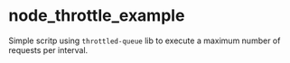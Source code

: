 # node_throttle_example

Simple scritp using `throttled-queue` lib to execute a maximum number of requests per interval.
